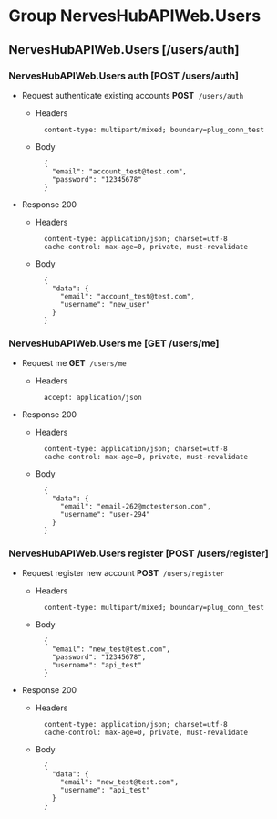 # 



# Group NervesHubAPIWeb.Users
## NervesHubAPIWeb.Users [/users/auth]
### NervesHubAPIWeb.Users auth [POST /users/auth]


+ Request authenticate existing accounts
**POST**&nbsp;&nbsp;`/users/auth`

    + Headers
    
            content-type: multipart/mixed; boundary=plug_conn_test
    + Body
    
            {
              "email": "account_test@test.com",
              "password": "12345678"
            }

+ Response 200

    + Headers
    
            content-type: application/json; charset=utf-8
            cache-control: max-age=0, private, must-revalidate
    + Body
    
            {
              "data": {
                "email": "account_test@test.com",
                "username": "new_user"
              }
            }
### NervesHubAPIWeb.Users me [GET /users/me]


+ Request me
**GET**&nbsp;&nbsp;`/users/me`

    + Headers
    
            accept: application/json

+ Response 200

    + Headers
    
            content-type: application/json; charset=utf-8
            cache-control: max-age=0, private, must-revalidate
    + Body
    
            {
              "data": {
                "email": "email-262@mctesterson.com",
                "username": "user-294"
              }
            }
### NervesHubAPIWeb.Users register [POST /users/register]


+ Request register new account
**POST**&nbsp;&nbsp;`/users/register`

    + Headers
    
            content-type: multipart/mixed; boundary=plug_conn_test
    + Body
    
            {
              "email": "new_test@test.com",
              "password": "12345678",
              "username": "api_test"
            }

+ Response 200

    + Headers
    
            content-type: application/json; charset=utf-8
            cache-control: max-age=0, private, must-revalidate
    + Body
    
            {
              "data": {
                "email": "new_test@test.com",
                "username": "api_test"
              }
            }

